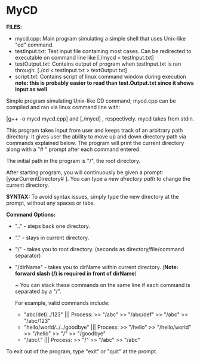 # MyCD
**FILES**:
- mycd.cpp: Main program simulating a simple shell that uses Unix-like "cd" command. 
- testInput.txt: Test input file containing most cases. Can be redirected to executable on command line like [./mycd < testInput.txt]
- testOutput.txt: Contains output of program when testInput.txt is ran through. [./cd < testInput.txt > textOutput.txt]
- script.txt: Contains script of linux command window during execution **note: this is probably easier to read than test.Output.txt since it shows input as well**

Simple program simulating Unix-like CD command; mycd.cpp can be compiled and ran via linux command line with:

[g++ -o mycd mycd.cpp] and [./mycd] , respectively. mycd takes from stdin.

This program takes input from user and keeps track of an arbitrary path directory. It gives user the ability to move up and down directory path via commands explained below. The program will print the current directory along with a "# " prompt after each command entered. 

The initial path in the program is "/", the root directory.

After starting program, you will continuously be given a prompt: [yourCurrentDirectory# ]. You can type a _new directory path_ to change the current directory.

**SYNTAX:** To avoid syntax issues, simply type the new directory at the prompt, without any spaces or tabs.

**Command Options:**
- ".." - steps back one directory.
- "." - stays in current directory.
- "/" - takes you to root directory. (seconds as directory/file/command separator)
- "/dirName" - takes you to dirName within current directory. (**Note: forward slash (/) is required in front of dirName**)
   
   ~ You can stack these commands on the same line if each command is separated by a "/".
   
   For example, valid commands include:
   - "abc/def/../123" ||| Process:  >> "/abc" >> "/abc/def" >> "/abc" >> "/abc/123"
   - "hello/world/../../goodbye" ||| Process:  >> "/hello" >> "/hello/world" >> "/hello" >> "/" >> "/goodbye"
   - "/abc/." ||| Process:  >> "/" >> "/abc" >> "/abc"

To exit out of the program, type "exit" or "quit" at the prompt.

